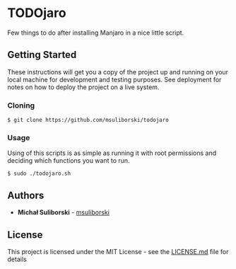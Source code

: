 # TODOjaro
Few things to do after installing Manjaro in a nice little script.

## Getting Started

These instructions will get you a copy of the project up and running on your local machine for development and testing purposes. See deployment for notes on how to deploy the project on a live system.

### Cloning

```
$ git clone https://github.com/msuliborski/todojaro
```

### Usage

Using of this scripts is as simple as running it with root permissions and deciding which functions you want to run.
```
$ sudo ./todojaro.sh
```

## Authors

* **Michał Suliborski** - [msuliborski](https://github.com/msuliborski)

## License

This project is licensed under the MIT License - see the [LICENSE.md](LICENSE.md) file for details



